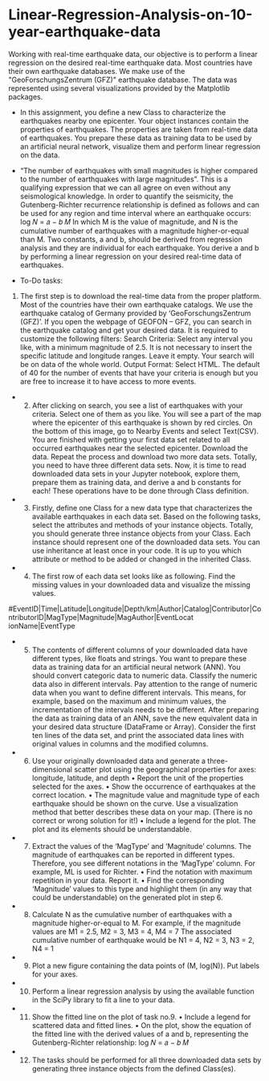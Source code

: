 # Linear-Regression-Analysis-on-10-year-earthquake-data
Working with real-time earthquake data, our objective is to perform a linear regression on the desired real-time earthquake data. Most countries have their own earthquake databases. We make use of the "GeoForschungsZentrum (GFZ)" earthquake database. The data was represented using several visualizations provided by the Matplotlib packages.

- In this assignment, you define a new Class to characterize the earthquakes nearby one epicenter.
Your object instances contain the properties of earthquakes. The properties are taken from real-time
data of earthquakes. You prepare these data as training data to be used by an artificial neural network,
visualize them and perform linear regression on the data.

- “The number of earthquakes with small magnitudes is higher compared to the number of earthquakes
with large magnitudes”.
This is a qualifying expression that we can all agree on even without any seismological knowledge. In
order to quantify the seismicity, the Gutenberg-Richter recurrence relationship is defined as follows and
can be used for any region and time interval where an earthquake occurs:
log 𝑁 = 𝑎 − 𝑏 𝑀
In which M is the value of magnitude, and N is the cumulative number of earthquakes with a magnitude
higher-or-equal than M. Two constants, a and b, should be derived from regression analysis and they are
individual for each earthquake.
You derive a and b by performing a linear regression on your desired real-time data of earthquakes.

- To-Do tasks:

1. The first step is to download the real-time data from the proper platform. Most of the countries have
their own earthquake catalogs. We use the earthquake catalog of Germany provided by
‘GeoForschungsZentrum (GFZ)’.
If you open the webpage of GEOFON – GFZ, you can search in the earthquake catalog and get your
desired data. It is required to customize the following filters:
Search Criteria: Select any interval you like, with a minimum magnitude of 2.5. It is not
necessary to insert the specific latitude and longitude ranges. Leave it empty. Your search will be on
data of the whole world.
Output Format: Select HTML. The default of 40 for the number of events that have your criteria is
enough but you are free to increase it to have access to more events.

- 2. After clicking on search, you see a list of earthquakes with your criteria. Select one of them as you
like. You will see a part of the map where the epicenter of this earthquake is shown by red circles. On
the bottom of this image, go to Nearby Events and select Text(CSV). You are finished with getting
your first data set related to all occurred earthquakes near the selected epicenter. Download the data.
Repeat the process and download two more data sets. Totally, you need to have three different data
sets.
Now, it is time to read downloaded data sets in your Jupyter notebook, explore them, prepare them as
training data, and derive a and b constants for each! These operations have to be done through Class
definition.

- 3. Firstly, define one Class for a new data type that characterizes the available earthquakes in each
data set.
Based on the following tasks, select the attributes and methods of your instance objects. Totally, you
should generate three instance objects from your Class. Each instance should represent one of the
downloaded data sets.
You can use inheritance at least once in your code. It is up to you which attribute or method to be added or
changed in the inherited Class.

- 4. The first row of each data set looks like as following. Find the missing values in your downloaded
data and visualize the missing values.

#EventID|Time|Latitude|Longitude|Depth/km|Author|Catalog|Contributor|ContributorID|MagType|Magnitude|MagAuthor|EventLocat
ionName|EventType

- 5. The contents of different columns of your downloaded data have different types, like floats and
strings.
You want to prepare these data as training data for an artificial neural network (ANN). You should
convert categoric data to numeric data.
Classify the numeric data also in different intervals. Pay attention to the range of numeric data when
you want to define different intervals. This means, for example, based on the maximum and minimum
values, the incrementation of the intervals needs to be different.
After preparing the data as training data of an ANN, save the new equivalent data in your desired data
structure (DataFrame or Array). Consider the first ten lines of the data set, and print the associated data
lines with original values in columns and the modified columns.

- 6. Use your originally downloaded data and generate a three-dimensional scatter plot using the
geographical properties for axes: longitude, latitude, and depth
• Report the unit of the properties selected for the axes.
• Show the occurrence of earthquakes at the correct location.
• The magnitude value and magnitude type of each earthquake should be shown on the curve. Use a
visualization method that better describes these data on your map. (There is no correct or wrong
solution for it!)
• Include a legend for the plot. The plot and its elements should be understandable.

- 7. Extract the values of the ‘MagType’ and ‘Magnitude’ columns. The magnitude of earthquakes can be
reported in different types. Therefore, you see different notations in the ‘MagType’ column. For example,
ML is used for Richter.
• Find the notation with maximum repetition in your data. Report it.
• Find the corresponding ‘Magnitude’ values to this type and highlight them (in any way that could be
understandable) on the generated plot in step 6.

- 8. Calculate N as the cumulative number of earthquakes with a magnitude higher-or-equal to M.
For example, if the magnitude values are M1 = 2.5, M2 = 3, M3 = 4, M4 = 7
The associated cumulative number of earthquake would be N1 = 4, N2 = 3, N3 = 2, N4 = 1

- 9. Plot a new figure containing the data points of (M, log(N)). Put labels for your axes.

- 10. Perform a linear regression analysis by using the available function in the SciPy library to fit a line
to your data.

- 11. Show the fitted line on the plot of task no.9.
• Include a legend for scattered data and fitted lines.
• On the plot, show the equation of the fitted line with the derived values of a and b, representing the
Gutenberg-Richter relationship:
log 𝑁 = 𝑎 − 𝑏 𝑀

- 12. The tasks should be performed for all three downloaded data sets by generating three instance
objects from the defined Class(es).
